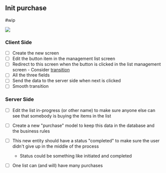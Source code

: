## Init purchase
#wip 

<img src="https://user-images.githubusercontent.com/38296002/192411429-f1fd9f12-de8a-4e0e-ad74-f520e3f5af45.png"/>


### Client Side
- [ ] Create the new screen
- [ ] Edit the button item in the management list screen 
- [ ] Redirect to this screen when the button is clicked in the list management screen - Consider [transition](https://docs.flutter.dev/cookbook/animation/page-route-animation)
- [ ] All the three fields 
- [ ] Send the data to the server side when next is clicked
- [ ] Smooth transition

### Server Side
- [ ] Edit the list in-progress (or other name) to make sure anyone else can see that somebody is buying the items in the list
- [ ] Create a new "purchase" model to keep this data in the database and the business rules 
- [ ] This new entity should have a status "completed" to make sure the user didn't give up in the middle of the process
	- Status could be something like initiated and completed
- [ ] One list can (and will) have many purchases



